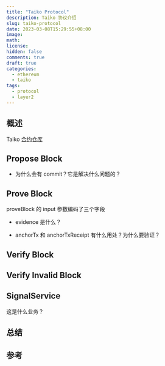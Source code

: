 ```yaml
---
title: "Taiko Protocol"
description: Taiko 协议介绍
slug: taiko-protocol
date: 2023-03-08T15:29:55+08:00
image:
math:
license:
hidden: false
comments: true
draft: true
categories:
  - ethereum
  - taiko
tags:
  - protocol
  - layer2
---
```


## 概述

Taiko [合约仓库](https://github.com/taikoxyz/taiko-mono)

## Propose Block

- 为什么会有 commit？它是解决什么问题的？

## Prove Block

proveBlock 的 input 参数编码了三个字段

- evidence 是什么？

- anchorTx 和 anchorTxReceipt 有什么用处？为什么要验证？

## Verify Block

## Verify Invalid Block

## SignalService

这是什么业务？

## 总结

## 参考
